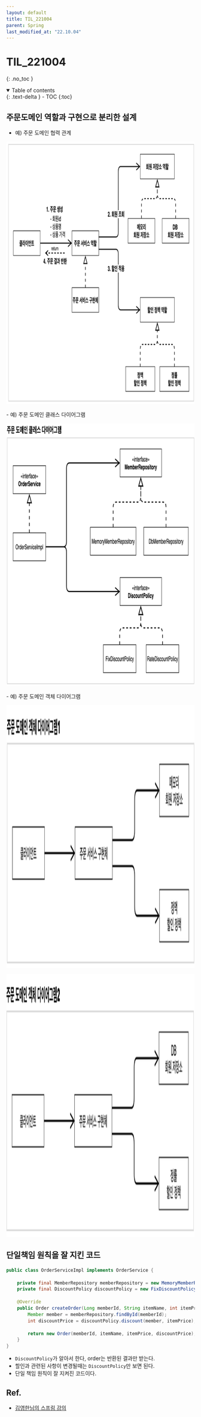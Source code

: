 ```yaml
---
layout: default
title: TIL_221004
parent: Spring
last_modified_at: "22.10.04"
---
```


# TIL_221004
{: .no_toc }

<details open markdown="block">
  <summary>
    Table of contents
  </summary>
  {: .text-delta }
- TOC
{:toc}
</details>

## 주문도메인 역할과 구현으로 분리한 설계
- 예) 주문 도메인 협력 관계
<p align="left"><img src="/docs/spring/images/til_221004_1.png" height="700" width="700"></p>
- 예) 주문 도메인 클래스 다이어그램
<p align="left"><img src="/docs/spring/images/til_221004_2.png" height="700" width="700"></p>
- 예) 주문 도메인 객체 다이어그램
<p align="left"><img src="/docs/spring/images/til_221004_3.png" height="700" width="700"></p>
<p align="left"><img src="/docs/spring/images/til_221004_4.png" height="700" width="700"></p>

## 단일책임 원칙을 잘 지킨 코드
```java
public class OrderServiceImpl implements OrderService {
    
    private final MemberRepository memberRepository = new MemoryMemberRepository();
    private final DiscountPolicy discountPolicy = new FixDiscountPolicy();
    
    @Override
    public Order createOrder(Long memberId, String itemName, int itemPrice) {
        Member member = memberRepository.findById(memberId);
        int discountPrice = discountPolicy.discount(member, itemPrice);

        return new Order(memberId, itemName, itemPrice, discountPrice);
    }
}
```
- <code class="language-plaintext highlighter-rouge">DiscountPolicy</code>가 알아서 한다, order는 반환된 결과만 받는다.
- 할인과 관련된 사항이 변경될때는 <code class="language-plaintext highlighter-rouge">DiscountPolicy</code>만 보면 된다.
- 단일 책임 원칙이 잘 지켜진 코드이다.


## Ref.
- <a href="https://www.inflearn.com/course/%EC%8A%A4%ED%94%84%EB%A7%81-%ED%95%B5%EC%8B%AC-%EC%9B%90%EB%A6%AC-%EA%B8%B0%EB%B3%B8%ED%8E%B8/dashboard">김영한님의 스프링 강의</a>
